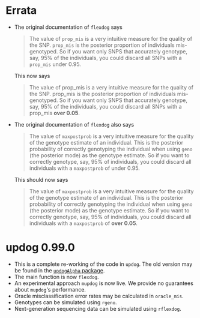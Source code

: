 # Errata

* The original documentation of `flexdog` says

    > The value of `prop_mis` is a very intuitive measure for the quality of the SNP. `prop_mis` is the posterior proportion of individuals mis-genotyped. So if you want only SNPS that accurately genotype, say, 95% of the individuals, you could discard all SNPs with a `prop_mis` under 0.95.

    This now says
    
    > The value of prop_mis is a very intuitive measure for the quality of the SNP. prop_mis is the posterior proportion of individuals mis-genotyped. So if you want only SNPS that accurately genotype, say, 95% of the individuals, you could discard all SNPs with a prop_mis **over 0.05**.

* The original documentation of `flexdog` also says
  
    > The value of `maxpostprob` is a very intuitive measure for the quality of the genotype estimate of an individual. This is the posterior probability of correctly genotyping the individual when using `geno` (the posterior mode) as the genotype estimate. So if you want to correctly genotype, say, 95% of individuals, you could discard all individuals with a `maxpostprob` of under 0.95.
    
    This should now says
    
    > The value of `maxpostprob` is a very intuitive measure for the quality of the genotype estimate of an individual. This is the posterior probability of correctly genotyping the individual when using `geno` (the posterior mode) as the genotype estimate. So if you want to correctly genotype, say, 95% of individuals, you could discard all individuals with a `maxpostprob` of **over 0.05**.


# updog 0.99.0

* This is a complete re-working of the code in `updog`. The old version may be found in the [`updogAlpha` package](https://github.com/dcgerard/updogAlpha).
* The main function is now `flexdog`.
* An experimental approach  `mupdog` is now live. We provide no guarantees about `mupdog`'s performance.
* Oracle misclassification error rates may be calculated in `oracle_mis`.
* Genotypes can be simulated using `rgeno`.
* Next-generation sequencing data can be simulated using `rflexdog`.

